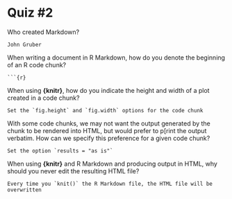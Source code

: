 Quiz #2
=======

Who created Markdown?

    John Gruber

When writing a document in R Markdown, how do you denote the beginning of an R code chunk?

    ```{r}

When using **{knitr}**, how do you indicate the height and width of a plot created in a code chunk?

    Set the `fig.height` and `fig.width` options for the code chunk
    
With some  code chunks, we may not want the output generated by the chunk to be rendered into HTML, but would prefer to p[rint the output verbatim. How can we specify this preference for a given code chunk?

    Set the option `results = "as is"`
    
When using **{knitr}** and R Markdown and producing output in HTML, why should you never edit the resulting HTML file?

    Every time you `knit()` the R Markdown file, the HTML file will be overwritten
